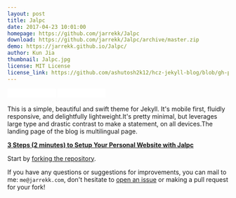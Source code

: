```yaml
---
layout: post
title: Jalpc
date: 2017-04-23 10:01:00
homepage: https://github.com/jarrekk/Jalpc
download: https://github.com/jarrekk/Jalpc/archive/master.zip
demo: https://jarrekk.github.io/Jalpc/
author: Kun Jia
thumbnail: Jalpc.jpg
license: MIT License
license_link: https://github.com/ashutosh2k12/hcz-jekyll-blog/blob/gh-pages/LICENSE
---
```


<iframe
src="//ghbtns.com/github-btn.html?user=jarrekk&repo=Jalpc&type=watch&count=true&size=small"
allowtransparency="true" frameborder="0" scrolling="0" width="110px"
height="20px"></iframe>
<iframe
src="//ghbtns.com/github-btn.html?user=jarrekk&repo=Jalpc&type=fork&count=true&size=small"
allowtransparency="true" frameborder="0" scrolling="0" width="110px"
height="20px"></iframe>


This is a simple, beautiful and swift theme for Jekyll. It's mobile first, fluidly responsive, and delightfully lightweight.It's pretty minimal, but leverages large type and drastic contrast to make a statement, on all devices.The landing page of the blog is multilingual page.

**[3 Steps (2 minutes) to Setup Your Personal Website with Jalpc](https://jarrekk.github.io/Jalpc/html/2017/01/31/3-steps-to-setup-website-with-Jalpc.html)**

Start by [forking the repository](https://github.com/jarrekk/Jalpc).

If you have any questions or suggestions for improvements, you can mail to me: `me@jarrekk.com`, don't hesitate to [open an issue](https://github.com/jarrekk/Jalpc/issues) or making a pull request for your fork!
